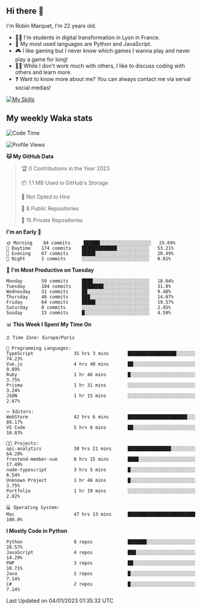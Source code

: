 ## Hi there 👋

I'm Robin Marquet, I'm 22 years old.

- 👨‍💻 I'm students in digital transformation in Lyon in France.
- 🌱 My most used languages are Python and JavaScript.
- 🎮 I like gaming but I never know which games I wanna play and never play a game for long!
- 👯‍♀️ While I don't work much with others, I like to discuss coding with others and learn more.
- ❓ Want to know more about me? You can always contact me via serval social medias!

[![My Skills](https://skillicons.dev/icons?i=js,html,css,docker,express,figma,firebase,graphql,mongodb,mysql,nodejs,py,react,ts,vue)](https://skillicons.dev)

## My weekly Waka stats

<!--START_SECTION:waka-->
![Code Time](http://img.shields.io/badge/Code%20Time-3%2C149%20hrs%2011%20mins-blue)

![Profile Views](http://img.shields.io/badge/Profile%20Views-5-blue)

**🐱 My GitHub Data** 

> 🏆 0 Contributions in the Year 2023
 > 
> 📦 1.1 MB Used in GitHub's Storage 
 > 
> 🚫 Not Opted to Hire
 > 
> 📜 8 Public Repositories 
 > 
> 🔑 15 Private Repositories  
 > 
**I'm an Early 🐤** 

```text
🌞 Morning    84 commits     ██████░░░░░░░░░░░░░░░░░░░   25.69% 
🌆 Daytime    174 commits    █████████████░░░░░░░░░░░░   53.21% 
🌃 Evening    67 commits     █████░░░░░░░░░░░░░░░░░░░░   20.49% 
🌙 Night      2 commits      ░░░░░░░░░░░░░░░░░░░░░░░░░   0.61%

```
📅 **I'm Most Productive on Tuesday** 

```text
Monday       59 commits     ████░░░░░░░░░░░░░░░░░░░░░   18.04% 
Tuesday      104 commits    ████████░░░░░░░░░░░░░░░░░   31.8% 
Wednesday    31 commits     ██░░░░░░░░░░░░░░░░░░░░░░░   9.48% 
Thursday     46 commits     ███░░░░░░░░░░░░░░░░░░░░░░   14.07% 
Friday       64 commits     █████░░░░░░░░░░░░░░░░░░░░   19.57% 
Saturday     8 commits      ░░░░░░░░░░░░░░░░░░░░░░░░░   2.45% 
Sunday       15 commits     █░░░░░░░░░░░░░░░░░░░░░░░░   4.59%

```


📊 **This Week I Spent My Time On** 

```text
⌚︎ Time Zone: Europe/Paris

💬 Programming Languages: 
TypeScript               35 hrs 3 mins       ██████████████████░░░░░░░   74.23% 
Vue.js                   4 hrs 40 mins       ██░░░░░░░░░░░░░░░░░░░░░░░   9.89% 
Ruby                     1 hr 46 mins        █░░░░░░░░░░░░░░░░░░░░░░░░   3.75% 
Prisma                   1 hr 31 mins        ░░░░░░░░░░░░░░░░░░░░░░░░░   3.24% 
JSON                     1 hr 15 mins        ░░░░░░░░░░░░░░░░░░░░░░░░░   2.67%

🔥 Editors: 
WebStorm                 42 hrs 6 mins       ██████████████████████░░░   89.17% 
VS Code                  5 hrs 6 mins        ██░░░░░░░░░░░░░░░░░░░░░░░   10.83%

🐱‍💻 Projects: 
api-analytics            30 hrs 21 mins      ████████████████░░░░░░░░░   64.29% 
frontend-member-vue      8 hrs 15 mins       ████░░░░░░░░░░░░░░░░░░░░░   17.49% 
node-typescript          3 hrs 5 mins        █░░░░░░░░░░░░░░░░░░░░░░░░   6.54% 
Unknown Project          1 hr 46 mins        █░░░░░░░░░░░░░░░░░░░░░░░░   3.75% 
Portfolio                1 hr 19 mins        ░░░░░░░░░░░░░░░░░░░░░░░░░   2.82%

💻 Operating System: 
Mac                      47 hrs 13 mins      █████████████████████████   100.0%

```

**I Mostly Code in Python** 

```text
Python                   8 repos             ███████░░░░░░░░░░░░░░░░░░   28.57% 
JavaScript               4 repos             ███░░░░░░░░░░░░░░░░░░░░░░   14.29% 
PHP                      3 repos             ██░░░░░░░░░░░░░░░░░░░░░░░   10.71% 
Java                     2 repos             █░░░░░░░░░░░░░░░░░░░░░░░░   7.14% 
C#                       2 repos             █░░░░░░░░░░░░░░░░░░░░░░░░   7.14%

```



 Last Updated on 04/01/2023 01:35:32 UTC
<!--END_SECTION:waka-->
